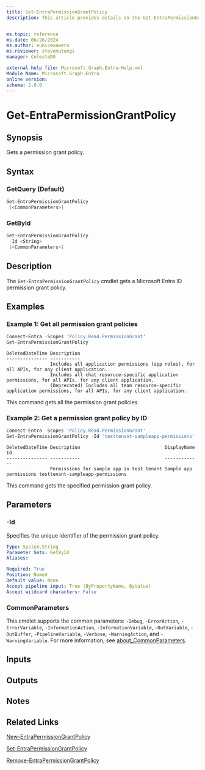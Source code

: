 ```yaml
---
title: Get-EntraPermissionGrantPolicy
description: This article provides details on the Get-EntraPermissionGrantPolicy command.


ms.topic: reference
ms.date: 06/26/2024
ms.author: eunicewaweru
ms.reviewer: stevemutungi
manager: CelesteDG

external help file: Microsoft.Graph.Entra-Help.xml
Module Name: Microsoft.Graph.Entra
online version:
schema: 2.0.0
---
```


# Get-EntraPermissionGrantPolicy

## Synopsis

Gets a permission grant policy.

## Syntax

### GetQuery (Default)

```powershell
Get-EntraPermissionGrantPolicy 
 [<CommonParameters>]
```

### GetById

```powershell
Get-EntraPermissionGrantPolicy 
 -Id <String> 
 [<CommonParameters>]
```

## Description

The `Get-EntraPermissionGrantPolicy` cmdlet gets a Microsoft Entra ID permission grant policy.

## Examples

### Example 1: Get all permission grant policies

```powershell
Connect-Entra -Scopes 'Policy.Read.PermissionGrant'
Get-EntraPermissionGrantPolicy
```

```output
DeletedDateTime Description
--------------- -----------
                Includes all application permissions (app roles), for all APIs, for any client application.
                Includes all chat resoruce-specific application permissions, for all APIs, for any client application.
                (Deprecated) Includes all team resource-specific application permissions, for all APIs, for any client application.
```

This command gets all the permission grant policies.  

### Example 2: Get a permission grant policy by ID

```powershell
Connect-Entra -Scopes 'Policy.Read.PermissionGrant'
Get-EntraPermissionGrantPolicy -Id 'testtenant-sampleapp-permissions'
```

```output
DeletedDateTime Description                               DisplayName            Id
--------------- -----------                               -----------            --
                Permissions for sample app in test tenant Sample app permissions testtenant-sampleapp-permissions
```

This command gets the specified permission grant policy.

## Parameters

### -Id

Specifies the unique identifier of the permission grant policy.

```yaml
Type: System.String
Parameter Sets: GetById
Aliases:

Required: True
Position: Named
Default value: None
Accept pipeline input: True (ByPropertyName, ByValue)
Accept wildcard characters: False
```

### CommonParameters

This cmdlet supports the common parameters: `-Debug`, `-ErrorAction`, `-ErrorVariable`, `-InformationAction`, `-InformationVariable`, `-OutVariable`, `-OutBuffer`, `-PipelineVariable`, `-Verbose`, `-WarningAction`, and `-WarningVariable`. For more information, see [about_CommonParameters](https://go.microsoft.com/fwlink/?LinkID=113216).

## Inputs

## Outputs

## Notes

## Related Links

[New-EntraPermissionGrantPolicy](New-EntraPermissionGrantPolicy.md)

[Set-EntraPermissionGrantPolicy](Set-EntraPermissionGrantPolicy.md)

[Remove-EntraPermissionGrantPolicy](Remove-EntraPermissionGrantPolicy.md)
